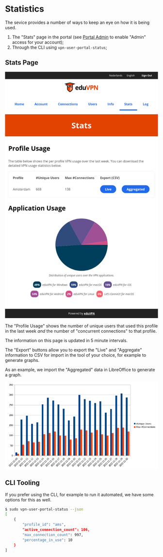 # Statistics

The sevice provides a number of ways to keep an eye on how it is being used.

1. The "Stats" page in the portal (see [Portal Admin](PORTAL_ADMIN.md) to 
   enable "Admin" access for your account);
2. Through the CLI using `vpn-user-portal-status`;

## Stats Page

![Screenshot of the "Stats" page in the portal admin](img/vpn-user-portal_stats.png)

The "Profile Usage" shows the number of unique users that used this profile in 
the last week _and_ the number of "concurrent connections" to that profile. 

The information on this page is updated in 5 minute intervals.

The "Export" buttons allow you to export the "Live" and "Aggregate" information
to CSV for import in the tool of your choice, for example to generate graphs. 

As an example, we import the "Aggregated" data in LibreOffice to generate a
graph.

![Graph generated using LibreOffice of the "Aggregated" Usage](img/vpn-user-portal_stats_aggregated.png)

## CLI Tooling

If you prefer using the CLI, for example to run it automated, we have some 
options for this as well.

```bash
$ sudo vpn-user-portal-status --json
[
    {
        "profile_id": "ams",
        "active_connection_count": 106,
        "max_connection_count": 997,
        "percentage_in_use": 10
    }
]
```
